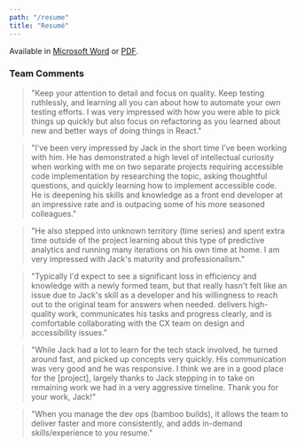 ```yaml
---
path: "/resume"
title: "Resumé"
---
```


Available in [Microsoft Word](https://drive.google.com/file/d/0Bw0_aAHPLyV4aEhxT0tobDlXcHg5MHZJTkRONEY3X3ZjR1ZR/view?usp=sharing) or [PDF](https://drive.google.com/file/d/1vtvmmRWb8wIdBCwpFni61Y2DA7dE8uCx/view?usp=sharing).

### Team Comments

> "Keep your attention to detail and focus on quality. Keep testing ruthlessly, and learning all you can about how to automate your own testing efforts. I was very impressed with how you were able to pick things up quickly but also focus on refactoring as you learned about new and better ways of doing things in React."

> "I’ve been very impressed by Jack in the short time I’ve been working with him. He has demonstrated a high level of intellectual curiosity when working with me on two separate projects requiring accessible code implementation by researching the topic, asking thoughtful questions, and quickly learning how to implement accessible code. He is deepening his skills and knowledge as a front end developer at an impressive rate and is outpacing some of his more seasoned colleagues."

> "He also stepped into unknown territory (time series) and spent extra time outside of the project learning about this type of predictive analytics and running many iterations on his own time at home. I am very impressed with Jack's maturity and professionalism."

> "Typically I'd expect to see a significant loss in efficiency and knowledge with a newly formed team, but that really hasn't felt like an issue due to Jack's skill as a developer and his willingness to reach out to the original team for answers when needed. delivers high-quality work, communicates his tasks and progress clearly, and is comfortable collaborating with the CX team on design and accessibility issues."

> "While Jack had a lot to learn for the tech stack involved, he turned around fast, and picked up concepts very quickly. His communication was very good and he was responsive. I think we are in a good place for the [project], largely thanks to Jack stepping in to take on remaining work we had in a very aggressive timeline. Thank you for your work, Jack!"

> "When you manage the dev ops (bamboo builds), it allows the team to deliver faster and more consistently, and adds in-demand skills/experience to you resume."
